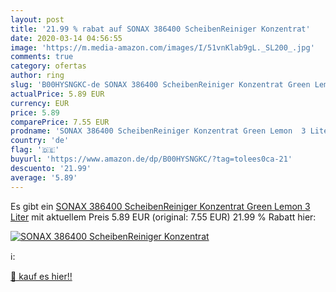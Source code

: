 ```yaml
---
layout: post
title: '21.99 % rabat auf SONAX 386400 ScheibenReiniger Konzentrat'
date: 2020-03-14 04:56:55
image: 'https://m.media-amazon.com/images/I/51vnKlab9gL._SL200_.jpg'
comments: true
category: ofertas
author: ring
slug: 'B00HYSNGKC-de SONAX 386400 ScheibenReiniger Konzentrat Green Lemon  3 Liter'
actualPrice: 5.89 EUR
currency: EUR
price: 5.89
comparePrice: 7.55 EUR
prodname: 'SONAX 386400 ScheibenReiniger Konzentrat Green Lemon  3 Liter'
country: 'de'
flag: '🇩🇪'
buyurl: 'https://www.amazon.de/dp/B00HYSNGKC/?tag=tolees0ca-21'
descuento: '21.99'
average: '5.89'
---
```


Es gibt ein [SONAX 386400 ScheibenReiniger Konzentrat Green Lemon  3 Liter](https://www.amazon.de/dp/B00HYSNGKC/?tag=tolees0ca-21) mit aktuellem Preis 5.89 EUR (original: 7.55 EUR) 21.99 % Rabatt hier:

[![SONAX 386400 ScheibenReiniger Konzentrat](https://m.media-amazon.com/images/I/51vnKlab9gL._SL200_.jpg)](https://www.amazon.de/dp/B00HYSNGKC/?tag=tolees0ca-21)

ℹ️:


[🛒 kauf es hier!!](https://www.amazon.de/dp/B00HYSNGKC/?tag=tolees0ca-21)
